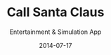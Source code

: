 ---
title: Call Santa Claus
subtitle: Entertainment & Simulation App
layout: default
modal-id: 2
date: 2014-07-17
img: Content/Popup_2.png
thumbnail: Thumbnail/Thumbnail_2.png
alt: image-alt
project-date: April 2014
client: Start Bootstrap
category: Web Development
description: Lorem ipsum dolor sit amet, usu cu alterum nominavi lobortis. At duo novum diceret. Tantas apeirian vix et, usu sanctus postulant inciderint ut, populo diceret necessitatibus in vim. Cu eum dicam feugiat noluisse.

---